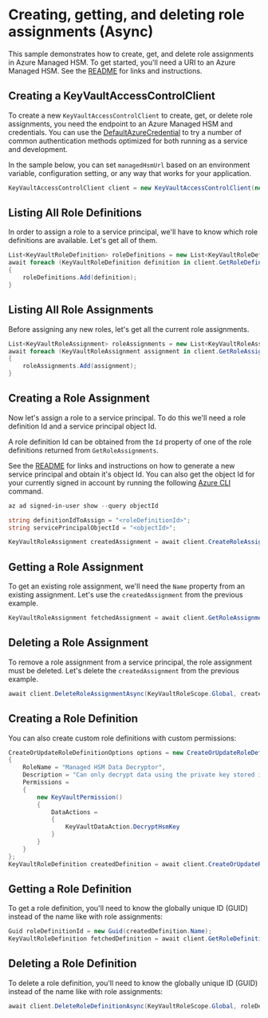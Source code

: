 # Creating, getting, and deleting role assignments (Async)

This sample demonstrates how to create, get, and delete role assignments in Azure Managed HSM.
To get started, you'll need a URI to an Azure Managed HSM. See the [README](https://github.com/Azure/azure-sdk-for-net/blob/main/sdk/keyvault/Azure.Security.KeyVault.Administration/README.md) for links and instructions.

## Creating a KeyVaultAccessControlClient

To create a new `KeyVaultAccessControlClient` to create, get, or delete role assignments, you need the endpoint to an Azure Managed HSM and credentials.
You can use the [DefaultAzureCredential][DefaultAzureCredential] to try a number of common authentication methods optimized for both running as a service and development.

In the sample below, you can set `managedHsmUrl` based on an environment variable, configuration setting, or any way that works for your application.

```C# Snippet:HelloCreateKeyVaultAccessControlClient
KeyVaultAccessControlClient client = new KeyVaultAccessControlClient(new Uri(managedHsmUrl), new DefaultAzureCredential());
```

## Listing All Role Definitions

In order to assign a role to a service principal, we'll have to know which role definitions are available. Let's get all of them.

```C# Snippet:GetRoleDefinitionsAsync
List<KeyVaultRoleDefinition> roleDefinitions = new List<KeyVaultRoleDefinition>();
await foreach (KeyVaultRoleDefinition definition in client.GetRoleDefinitionsAsync(KeyVaultRoleScope.Global))
{
    roleDefinitions.Add(definition);
}
```

## Listing All Role Assignments

Before assigning any new roles, let's get all the current role assignments.

```C# Snippet:GetRoleAssignmentsAsync
List<KeyVaultRoleAssignment> roleAssignments = new List<KeyVaultRoleAssignment>();
await foreach (KeyVaultRoleAssignment assignment in client.GetRoleAssignmentsAsync(KeyVaultRoleScope.Global))
{
    roleAssignments.Add(assignment);
}
```

## Creating a Role Assignment

Now let's assign a role to a service principal. To do this we'll need a role definition Id and a service principal object Id.

A role definition Id can be obtained from the `Id` property of one of the role definitions returned from `GetRoleAssignments`.

See the [README](https://github.com/Azure/azure-sdk-for-net/blob/main/sdk/keyvault/Azure.Security.KeyVault.Administration/README.md) for links and instructions on how to generate a new service principal and obtain it's object Id.
You can also get the object Id for your currently signed in account by running the following [Azure CLI][azure_cli] command.

```PowerShell
az ad signed-in-user show --query objectId
```

```C# Snippet:CreateRoleAssignmentAsync
string definitionIdToAssign = "<roleDefinitionId>";
string servicePrincipalObjectId = "<objectId>";

KeyVaultRoleAssignment createdAssignment = await client.CreateRoleAssignmentAsync(KeyVaultRoleScope.Global, definitionIdToAssign, servicePrincipalObjectId);
```

## Getting a Role Assignment

To get an existing role assignment, we'll need the `Name` property from an existing assignment. Let's use the `createdAssignment` from the previous example.

```C# Snippet:GetRoleAssignmentAsync
KeyVaultRoleAssignment fetchedAssignment = await client.GetRoleAssignmentAsync(KeyVaultRoleScope.Global, createdAssignment.Name);
```

## Deleting a Role Assignment

To remove a role assignment from a service principal, the role assignment must be deleted. Let's delete the `createdAssignment` from the previous example.

```C# Snippet:DeleteRoleAssignmentAsync
await client.DeleteRoleAssignmentAsync(KeyVaultRoleScope.Global, createdAssignment.Name);
```

## Creating a Role Definition

You can also create custom role definitions with custom permissions:

```C# Snippet:CreateRoleDefinitionAsync
CreateOrUpdateRoleDefinitionOptions options = new CreateOrUpdateRoleDefinitionOptions(KeyVaultRoleScope.Global)
{
    RoleName = "Managed HSM Data Decryptor",
    Description = "Can only decrypt data using the private key stored in Managed HSM",
    Permissions =
    {
        new KeyVaultPermission()
        {
            DataActions =
            {
                KeyVaultDataAction.DecryptHsmKey
            }
        }
    }
};
KeyVaultRoleDefinition createdDefinition = await client.CreateOrUpdateRoleDefinitionAsync(options);
```

## Getting a Role Definition

To get a role definition, you'll need to know the globally unique ID (GUID) instead of the name like with role assignments:

```C# Snippet:GetRoleDefinitionAsync
Guid roleDefinitionId = new Guid(createdDefinition.Name);
KeyVaultRoleDefinition fetchedDefinition = await client.GetRoleDefinitionAsync(KeyVaultRoleScope.Global, roleDefinitionId);
```

## Deleting a Role Definition

To delete a role definition, you'll need to know the globally unique ID (GUID) instead of the name like with role assignments:

```C# Snippet:DeleteRoleDefinitionAsync
await client.DeleteRoleDefinitionAsync(KeyVaultRoleScope.Global, roleDefinitionId);
```

<!-- LINKS -->
[azure_cli]: https://learn.microsoft.com/cli/azure
[DefaultAzureCredential]: https://github.com/Azure/azure-sdk-for-net/blob/main/sdk/identity/Azure.Identity/README.md#defaultazurecredential
